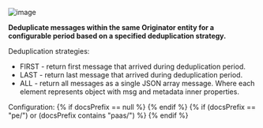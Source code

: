 ![image](https://img.thingsboard.io/user-guide/rule-engine-2-0/nodes/transformation-nodes/deduplication-node.png)

**Deduplicate messages within the same Originator entity for a configurable period based on a specified deduplication strategy.** 

Deduplication strategies:
- FIRST - return first message that arrived during deduplication period.
- LAST - return last message that arrived during deduplication period.
- ALL - return all messages as a single JSON array message. Where each element represents object with msg and metadata inner properties.

Configuration:
{% if docsPrefix == null %}
<object width="70%" data="https://img.thingsboard.io/user-guide/rule-engine-2-0/nodes/transformation-nodes/deduplication-node-2-ce.png"></object>
{% endif %}
{% if (docsPrefix == "pe/") or (docsPrefix contains "paas/") %}
<object width="70%" data="https://img.thingsboard.io/user-guide/rule-engine-2-0/nodes/transformation-nodes/deduplication-node-2-pe.png"></object>
{% endif %}
